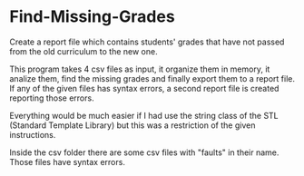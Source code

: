 # Find-Missing-Grades
Create a report file which contains students' grades that have not passed from the old curriculum to the new one.

This program takes 4 csv files as input, it organize them in memory, it analize them, find the missing grades and finally export them to a report file. If any of the given files has syntax errors, a second report file is created reporting those errors.

Everything would be much easier if I had use the string class of the STL (Standard Template Library) but this was a restriction of the given instructions.

Inside the csv folder there are some csv files with "faults" in their name. Those files have syntax errors.
